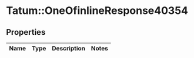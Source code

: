 # Tatum::OneOfinlineResponse40354

## Properties
Name | Type | Description | Notes
------------ | ------------- | ------------- | -------------

